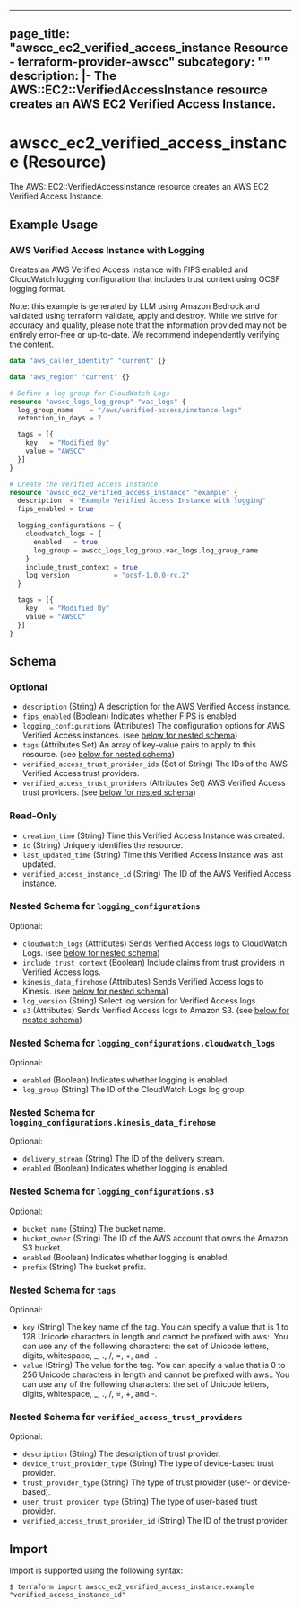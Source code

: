 
---
page_title: "awscc_ec2_verified_access_instance Resource - terraform-provider-awscc"
subcategory: ""
description: |-
  The AWS::EC2::VerifiedAccessInstance resource creates an AWS EC2 Verified Access Instance.
---

# awscc_ec2_verified_access_instance (Resource)

The AWS::EC2::VerifiedAccessInstance resource creates an AWS EC2 Verified Access Instance.

## Example Usage

### AWS Verified Access Instance with Logging

Creates an AWS Verified Access Instance with FIPS enabled and CloudWatch logging configuration that includes trust context using OCSF logging format.
                                
Note: this example is generated by LLM using Amazon Bedrock and validated using terraform validate, apply and destroy. While we strive for accuracy and quality, please note that the information provided may not be entirely error-free or up-to-date. We recommend independently verifying the content.

```terraform
data "aws_caller_identity" "current" {}

data "aws_region" "current" {}

# Define a log group for CloudWatch Logs
resource "awscc_logs_log_group" "vac_logs" {
  log_group_name    = "/aws/verified-access/instance-logs"
  retention_in_days = 7

  tags = [{
    key   = "Modified By"
    value = "AWSCC"
  }]
}

# Create the Verified Access Instance
resource "awscc_ec2_verified_access_instance" "example" {
  description  = "Example Verified Access Instance with logging"
  fips_enabled = true

  logging_configurations = {
    cloudwatch_logs = {
      enabled   = true
      log_group = awscc_logs_log_group.vac_logs.log_group_name
    }
    include_trust_context = true
    log_version           = "ocsf-1.0.0-rc.2"
  }

  tags = [{
    key   = "Modified By"
    value = "AWSCC"
  }]
}
```

<!-- schema generated by tfplugindocs -->
## Schema

### Optional

- `description` (String) A description for the AWS Verified Access instance.
- `fips_enabled` (Boolean) Indicates whether FIPS is enabled
- `logging_configurations` (Attributes) The configuration options for AWS Verified Access instances. (see [below for nested schema](#nestedatt--logging_configurations))
- `tags` (Attributes Set) An array of key-value pairs to apply to this resource. (see [below for nested schema](#nestedatt--tags))
- `verified_access_trust_provider_ids` (Set of String) The IDs of the AWS Verified Access trust providers.
- `verified_access_trust_providers` (Attributes Set) AWS Verified Access trust providers. (see [below for nested schema](#nestedatt--verified_access_trust_providers))

### Read-Only

- `creation_time` (String) Time this Verified Access Instance was created.
- `id` (String) Uniquely identifies the resource.
- `last_updated_time` (String) Time this Verified Access Instance was last updated.
- `verified_access_instance_id` (String) The ID of the AWS Verified Access instance.

<a id="nestedatt--logging_configurations"></a>
### Nested Schema for `logging_configurations`

Optional:

- `cloudwatch_logs` (Attributes) Sends Verified Access logs to CloudWatch Logs. (see [below for nested schema](#nestedatt--logging_configurations--cloudwatch_logs))
- `include_trust_context` (Boolean) Include claims from trust providers in Verified Access logs.
- `kinesis_data_firehose` (Attributes) Sends Verified Access logs to Kinesis. (see [below for nested schema](#nestedatt--logging_configurations--kinesis_data_firehose))
- `log_version` (String) Select log version for Verified Access logs.
- `s3` (Attributes) Sends Verified Access logs to Amazon S3. (see [below for nested schema](#nestedatt--logging_configurations--s3))

<a id="nestedatt--logging_configurations--cloudwatch_logs"></a>
### Nested Schema for `logging_configurations.cloudwatch_logs`

Optional:

- `enabled` (Boolean) Indicates whether logging is enabled.
- `log_group` (String) The ID of the CloudWatch Logs log group.


<a id="nestedatt--logging_configurations--kinesis_data_firehose"></a>
### Nested Schema for `logging_configurations.kinesis_data_firehose`

Optional:

- `delivery_stream` (String) The ID of the delivery stream.
- `enabled` (Boolean) Indicates whether logging is enabled.


<a id="nestedatt--logging_configurations--s3"></a>
### Nested Schema for `logging_configurations.s3`

Optional:

- `bucket_name` (String) The bucket name.
- `bucket_owner` (String) The ID of the AWS account that owns the Amazon S3 bucket.
- `enabled` (Boolean) Indicates whether logging is enabled.
- `prefix` (String) The bucket prefix.



<a id="nestedatt--tags"></a>
### Nested Schema for `tags`

Optional:

- `key` (String) The key name of the tag. You can specify a value that is 1 to 128 Unicode characters in length and cannot be prefixed with aws:. You can use any of the following characters: the set of Unicode letters, digits, whitespace, _, ., /, =, +, and -.
- `value` (String) The value for the tag. You can specify a value that is 0 to 256 Unicode characters in length and cannot be prefixed with aws:. You can use any of the following characters: the set of Unicode letters, digits, whitespace, _, ., /, =, +, and -.


<a id="nestedatt--verified_access_trust_providers"></a>
### Nested Schema for `verified_access_trust_providers`

Optional:

- `description` (String) The description of trust provider.
- `device_trust_provider_type` (String) The type of device-based trust provider.
- `trust_provider_type` (String) The type of trust provider (user- or device-based).
- `user_trust_provider_type` (String) The type of user-based trust provider.
- `verified_access_trust_provider_id` (String) The ID of the trust provider.

## Import

Import is supported using the following syntax:

```shell
$ terraform import awscc_ec2_verified_access_instance.example "verified_access_instance_id"
```
